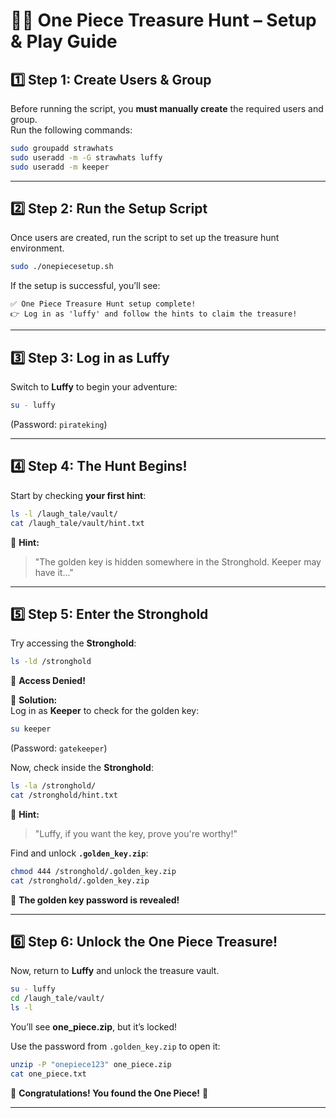 # 🏴‍☠️ One Piece Treasure Hunt – Setup & Play Guide

## **1️⃣ Step 1: Create Users & Group**
Before running the script, you **must manually create** the required users and group.  
Run the following commands:

```bash
sudo groupadd strawhats
sudo useradd -m -G strawhats luffy
sudo useradd -m keeper
```

---

## **2️⃣ Step 2: Run the Setup Script**
Once users are created, run the script to set up the treasure hunt environment.

```bash
sudo ./onepiecesetup.sh
```

If the setup is successful, you’ll see:
```
✅ One Piece Treasure Hunt setup complete!
👉 Log in as 'luffy' and follow the hints to claim the treasure!
```

---

## **3️⃣ Step 3: Log in as Luffy**
Switch to **Luffy** to begin your adventure:

```bash
su - luffy
```
(Password: `pirateking`)

---

## **4️⃣ Step 4: The Hunt Begins!**
Start by checking **your first hint**:

```bash
ls -l /laugh_tale/vault/
cat /laugh_tale/vault/hint.txt
```

📜 **Hint:**  
> "The golden key is hidden somewhere in the Stronghold. Keeper may have it..."

---

## **5️⃣ Step 5: Enter the Stronghold**
Try accessing the **Stronghold**:

```bash
ls -ld /stronghold
```
🚫 **Access Denied!**

🔑 **Solution:**  
Log in as **Keeper** to check for the golden key:

```bash
su keeper
```
(Password: `gatekeeper`)

Now, check inside the **Stronghold**:

```bash
ls -la /stronghold/
cat /stronghold/hint.txt
```

📜 **Hint:**  
> "Luffy, if you want the key, prove you're worthy!"

Find and unlock **`.golden_key.zip`**:

```bash
chmod 444 /stronghold/.golden_key.zip
cat /stronghold/.golden_key.zip
```
🔑 **The golden key password is revealed!**

---

## **6️⃣ Step 6: Unlock the One Piece Treasure!**
Now, return to **Luffy** and unlock the treasure vault.

```bash
su - luffy
cd /laugh_tale/vault/
ls -l
```

You’ll see **one_piece.zip**, but it’s locked!

Use the password from `.golden_key.zip` to open it:

```bash
unzip -P "onepiece123" one_piece.zip
cat one_piece.txt
```

🎉 **Congratulations! You found the One Piece!** 🎉

---
